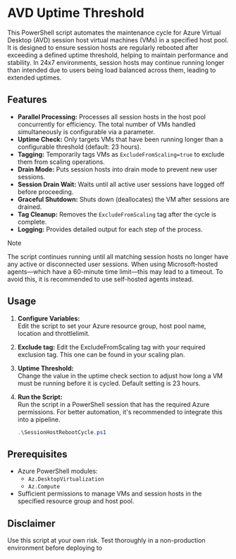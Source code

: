 # AVD Uptime Threshold

This PowerShell script automates the maintenance cycle for Azure Virtual Desktop (AVD) session host virtual machines (VMs) in a specified host pool. It is designed to ensure session hosts are regularly rebooted after exceeding a defined uptime threshold, helping to maintain performance and stability. In 24x7 environments, session hosts may continue running longer than intended due to users being load balanced across them, leading to extended uptimes.

## Features

- **Parallel Processing:** Processes all session hosts in the host pool concurrently for efficiency. The total number of VMs handled simultaneously is configurable via a parameter.
- **Uptime Check:** Only targets VMs that have been running longer than a configurable threshold (default: 23 hours).
- **Tagging:** Temporarily tags VMs as `ExcludeFromScaling=true` to exclude them from scaling operations.
- **Drain Mode:** Puts session hosts into drain mode to prevent new user sessions.
- **Session Drain Wait:** Waits until all active user sessions have logged off before proceeding.
- **Graceful Shutdown:** Shuts down (deallocates) the VM after sessions are drained.
- **Tag Cleanup:** Removes the `ExcludeFromScaling` tag after the cycle is complete.
- **Logging:** Provides detailed output for each step of the process.

> [!NOTE]
> The script continues running until all matching session hosts no longer have any active or disconnected user sessions. When using Microsoft-hosted agents—which have a 60-minute time limit—this may lead to a timeout. To avoid this, it is recommended to use self-hosted agents instead.

## Usage

1. **Configure Variables:**  
   Edit the script to set your Azure resource group, host pool name, location and throttlelimit.

2. **Exclude tag:**
   Edit the ExcludeFromScaling tag with your required exclusion tag. This one can be found in your scaling plan.

3. **Uptime Threshold:**  
  Change the value in the uptime check section to adjust how long a VM must be running before it is cycled. Default setting is 23 hours.
   
4. **Run the Script:**  
   Run the script in a PowerShell session that has the required Azure permissions. For better automation, it's recommended to integrate this into a pipeline.

   ```powershell
   .\SessionHostRebootCycle.ps1
   ```

## Prerequisites

- Azure PowerShell modules:  
  - `Az.DesktopVirtualization`
  - `Az.Compute`
- Sufficient permissions to manage VMs and session hosts in the specified resource group and host pool.

## Disclaimer

Use this script at your own risk. Test thoroughly in a non-production environment before deploying to
